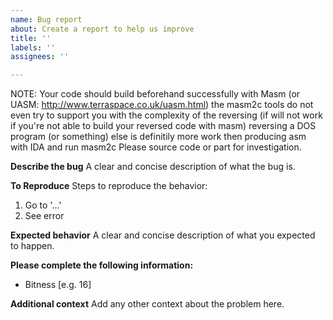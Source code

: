 ```yaml
---
name: Bug report
about: Create a report to help us improve
title: ''
labels: ''
assignees: ''

---
```


NOTE: Your code should build beforehand successfully with Masm (or UASM: http://www.terraspace.co.uk/uasm.html)
the masm2c tools do not even try to support you with the complexity of the reversing (if will not work if you're not able to build your reversed code with masm)
reversing a DOS program (or something) else is definitily more work then producing asm with IDA and run masm2c
Please source code or part for investigation.

**Describe the bug**
A clear and concise description of what the bug is.

**To Reproduce**
Steps to reproduce the behavior:
1. Go to '...'
2. See error

**Expected behavior**
A clear and concise description of what you expected to happen.

**Please complete the following information:**
 - Bitness [e.g. 16]

**Additional context**
Add any other context about the problem here.
